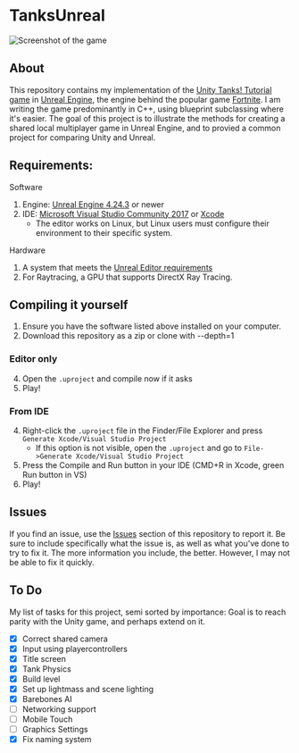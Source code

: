 # TanksUnreal
![Screenshot of the game](https://camo.githubusercontent.com/7dea6a30aa2528dac89820aab3e016583550415d/68747470733a2f2f692e696d6775722e636f6d2f6f7a706e6a455a2e706e67)

## About
This repository contains my implementation of the [Unity Tanks! Tutorial game](https://unity3d.com/learn/tutorials/s/tanks-tutorial) in [Unreal Engine](https://www.unrealengine.com/), the engine behind the popular game [Fortnite](http://fortnite.com/). 
I am writing the game predominantly in C++, using blueprint subclassing where it's easier. The goal of this project is to illustrate the methods for creating a shared local multiplayer game in Unreal Engine, and to provied a common project for comparing Unity and Unreal.

## Requirements:
Software
1. Engine: [Unreal Engine 4.24.3](https://www.unrealengine.com/en-US/eulacheck?state=https%3A%2F%2Fwww.unrealengine.com%2Fen-US%2Ffeed&studio=false) or newer
2. IDE: [Microsoft Visual Studio Community 2017](https://visualstudio.microsoft.com/) or [Xcode](https://developer.apple.com/xcode/) 
   - The editor works on Linux, but Linux users must configure their environment to their specific system.

Hardware
1. A system that meets the [Unreal Editor requirements](https://docs.unrealengine.com/en-US/GettingStarted/RecommendedSpecifications/index.html)
2. For Raytracing, a GPU that supports DirectX Ray Tracing.


## Compiling it yourself
1. Ensure you have the software listed above installed on your computer.
2. Download this repository as a zip or clone with --depth=1
### Editor only
4. Open the `.uproject` and compile now if it asks
5. Play! 
### From IDE
4. Right-click the `.uproject` file in the Finder/File Explorer and press `Generate Xcode/Visual Studio Project`
   - If this option is not visible, open the `.uproject` and go to `File->Generate Xcode/Visual Studio Project`
5. Press the Compile and Run button in your IDE (CMD+R in Xcode, green Run button in VS)
6. Play!

## Issues
If you find an issue, use the [Issues](https://github.com/Ravbug/TanksUE4/issues) section of this repository to report it. Be sure to include specifically what the issue is, as well as what you've done to try to fix it. The more information you include, the better. However, I may not be able to fix it quickly.

## To Do
My list of tasks for this project, semi sorted by importance:
Goal is to reach parity with the Unity game, and perhaps extend on it.
- [x] Correct shared camera 
- [x] Input using playercontrollers
- [x] Title screen
- [x] Tank Physics
- [x] Build level
- [x] Set up lightmass and scene lighting
- [x] Barebones AI
- [ ] Networking support
- [ ] Mobile Touch
- [ ] Graphics Settings
- [x] Fix naming system
